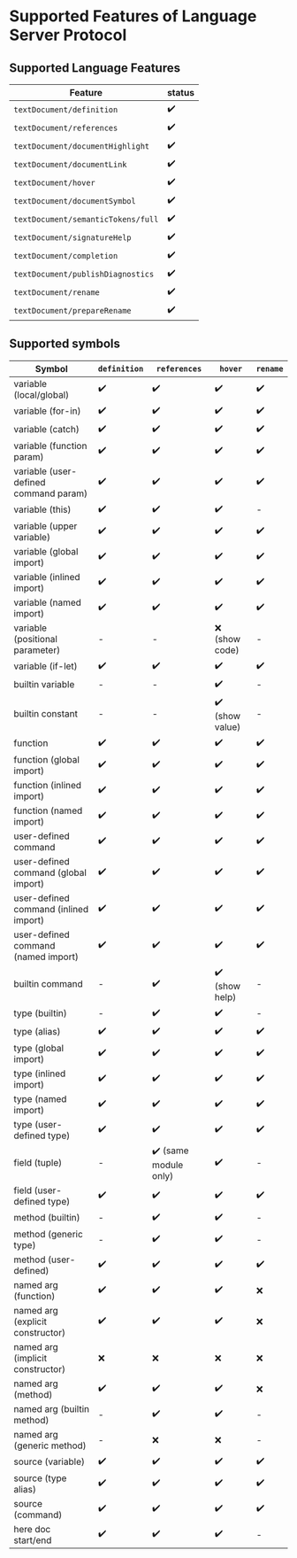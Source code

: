 # Supported Features of Language Server Protocol
## Supported Language Features

| **Feature**                          | **status** |
|--------------------------------------|------------|
| ``textDocument/definition``          | ✔️         |
| ``textDocument/references``          | ✔️         |
| ``textDocument/documentHighlight``   | ✔️         |
| ``textDocument/documentLink``        | ✔️         |
| ``textDocument/hover``               | ✔️         |
| ``textDocument/documentSymbol``      | ✔️         |
| ``textDocument/semanticTokens/full`` | ✔️         |
| ``textDocument/signatureHelp``       | ✔️         |
| ``textDocument/completion``          | ✔️         |
| ``textDocument/publishDiagnostics``  | ✔️         |
| ``textDocument/rename``              | ✔️         |
| ``textDocument/prepareRename``       | ✔️         |


## Supported symbols

| **Symbol**                            | ``definition`` | ``references``        | ``hover``       | ``rename`` |
|---------------------------------------|----------------|-----------------------|-----------------|------------|
| variable (local/global)               | ✔️             | ✔️                    | ✔️              | ✔️         |
| variable (for-in)                     | ✔️             | ✔️                    | ✔️              | ✔️         |
| variable (catch)                      | ✔️             | ✔️                    | ✔️              | ✔️         |
| variable (function param)             | ✔️             | ✔️                    | ✔️              | ✔️         |
| variable (user-defined command param) | ✔️             | ✔️                    | ✔️              | ✔️         |
| variable (this)                       | ✔️             | ✔️                    | ✔️              | -          |
| variable (upper variable)             | ✔️             | ✔️                    | ✔️              | ✔️         |
| variable (global import)              | ✔️             | ✔️                    | ✔️              | ✔️         |
| variable (inlined import)             | ✔️             | ✔️                    | ✔️              | ✔️         |
| variable (named import)               | ✔️             | ✔️                    | ✔️              | ✔️         |
| variable (positional parameter)       | -              | -                     | ❌ (show code)   | -          |
| variable (if-let)                     | ✔️             | ✔️                    | ✔️              | ✔️         |
| builtin variable                      | -              | -                     | ✔️              | -          |
| builtin constant                      | -              | -                     | ✔️ (show value) | -          |
| function                              | ✔️             | ✔️                    | ✔️              | ✔️         |
| function (global import)              | ✔️             | ✔️                    | ✔️              | ✔️         |
| function (inlined import)             | ✔️             | ✔️                    | ✔️              | ✔️         |
| function (named import)               | ✔️             | ✔️                    | ✔️              | ✔️         |
| user-defined command                  | ✔️             | ✔️                    | ✔️              | ✔️         |
| user-defined command (global import)  | ✔️             | ✔️                    | ✔️              | ✔️         |
| user-defined command (inlined import) | ✔️             | ✔️️                   | ✔️              | ✔️         |
| user-defined command (named import)   | ✔️             | ✔️️️                  | ✔️️             | ✔️         |
| builtin command                       | -              | ✔️                    | ✔️️ (show help) | -          |
| type (builtin)                        | -              | ✔️️️                  | ✔️️️            | -          |
| type (alias)                          | ✔️             | ✔️                    | ✔️              | ✔️         |
| type (global import)                  | ✔️             | ✔️                    | ✔️              | ✔️         |
| type (inlined import)                 | ✔️             | ✔️️                   | ✔️              | ✔️         |
| type (named import)                   | ✔️             | ✔️                    | ✔️              | ✔️         |
| type (user-defined type)              | ✔️             | ✔️                    | ✔️              | ✔️         |
| field (tuple)                         | -              | ✔️ (same module only) | ✔️              | -          |
| field (user-defined type)             | ✔️             | ✔️                    | ✔️              | ✔️         |
| method (builtin)                      | -              | ✔️                    | ✔️              | -          |
| method (generic type)                 | -              | ✔️                    | ✔️              | -          |
| method (user-defined)                 | ✔️             | ✔️                    | ✔️              | ✔️         |
| named arg (function)                  | ✔️             | ✔️                    | ✔️              | ❌          |
| named arg (explicit constructor)      | ✔️             | ✔️                    | ✔️              | ❌          |
| named arg (implicit constructor)      | ❌              | ❌                     | ❌               | ❌          |
| named arg (method)                    | ✔️             | ✔️                    | ✔️              | ❌          |
| named arg (builtin method)            | -              | ✔️                    | ✔️              | -          |
| named arg (generic method)            | -              | ❌                     | ❌               | -          |
| source (variable)                     | ✔️             | ✔️                    | ✔️              | ✔️         |
| source (type alias)                   | ✔️             | ✔️                    | ✔️              | ✔️         |
| source (command)                      | ✔️             | ✔️                    | ✔️              | ✔️         |
| here doc start/end                    | ✔️             | ✔️                    | ✔️              | -          |